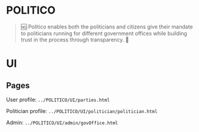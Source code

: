 # POLITICO
 > :ng: Politico enables both the politicians and citizens give their mandate to politicians running for different government offices while building trust in the process through transparency. :slot_machine:

 # UI


 ## Pages
 User profile: `../POLITICO/UI/parties.html`

 Politician profile: `../POLITICO/UI/politician/politician.html`

 Admin: `../POLITICO/UI/admin/govOffice.html` 
